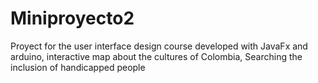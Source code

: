 # Miniproyecto2
Proyect for the user interface design course developed with JavaFx and arduino, interactive map about the cultures of Colombia, Searching the inclusion of handicapped people
